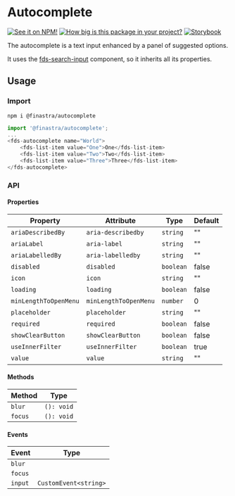 # Autocomplete

[![See it on NPM!](https://img.shields.io/npm/v/@finastra/autocomplete?style=for-the-badge)](https://www.npmjs.com/package/@finastra/autocomplete)
[![How big is this package in your project?](https://img.shields.io/bundlephobia/minzip/@finastra/autocomplete?style=for-the-badge)](https://bundlephobia.com/result?p=@finastra/autocomplete)
[![Storybook](https://shields.io/badge/-Play%20with%20this%20web%20component-2a0481?logo=storybook&style=for-the-badge)](https://finastra.github.io/finastra-design-system/?path=/story/forms-autocomplete--default)

The autocomplete is a text input enhanced by a panel of suggested options.

It uses the [fds-search-input](https://finastra.github.io/finastra-design-system/?path=/story/forms-search-input--custom-icon) component, so it inherits all its properties.

## Usage

### Import

```
npm i @finastra/autocomplete
```

```ts
import '@finastra/autocomplete';
...
<fds-autocomplete name="World">
    <fds-list-item value="One">One</fds-list-item>
    <fds-list-item value="Two">Two</fds-list-item>
    <fds-list-item value="Three">Three</fds-list-item>
</fds-autocomplete>
```

### API

<!-- DOC -->

#### Properties

| Property              | Attribute             | Type      | Default |
| --------------------- | --------------------- | --------- | ------- |
| `ariaDescribedBy`     | `aria-describedby`    | `string`  | ""      |
| `ariaLabel`           | `aria-label`          | `string`  | ""      |
| `ariaLabelledBy`      | `aria-labelledby`     | `string`  | ""      |
| `disabled`            | `disabled`            | `boolean` | false   |
| `icon`                | `icon`                | `string`  | ""      |
| `loading`             | `loading`             | `boolean` | false   |
| `minLengthToOpenMenu` | `minLengthToOpenMenu` | `number`  | 0       |
| `placeholder`         | `placeholder`         | `string`  | ""      |
| `required`            | `required`            | `boolean` | false   |
| `showClearButton`     | `showClearButton`     | `boolean` | false   |
| `useInnerFilter`      | `useInnerFilter`      | `boolean` | true    |
| `value`               | `value`               | `string`  | ""      |

#### Methods

| Method  | Type       |
| ------- | ---------- |
| `blur`  | `(): void` |
| `focus` | `(): void` |

#### Events

| Event   | Type                  |
| ------- | --------------------- |
| `blur`  |                       |
| `focus` |                       |
| `input` | `CustomEvent<string>` |

<!-- /DOC -->
